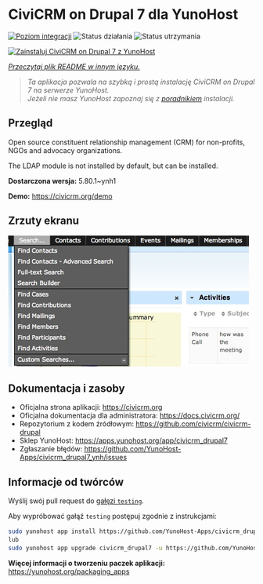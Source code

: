 <!--
To README zostało automatycznie wygenerowane przez <https://github.com/YunoHost/apps/tree/master/tools/readme_generator>
Nie powinno być ono edytowane ręcznie.
-->

# CiviCRM on Drupal 7 dla YunoHost

[![Poziom integracji](https://apps.yunohost.org/badge/integration/civicrm_drupal7)](https://ci-apps.yunohost.org/ci/apps/civicrm_drupal7/)
![Status działania](https://apps.yunohost.org/badge/state/civicrm_drupal7)
![Status utrzymania](https://apps.yunohost.org/badge/maintained/civicrm_drupal7)

[![Zainstaluj CiviCRM on Drupal 7 z YunoHost](https://install-app.yunohost.org/install-with-yunohost.svg)](https://install-app.yunohost.org/?app=civicrm_drupal7)

*[Przeczytaj plik README w innym języku.](./ALL_README.md)*

> *Ta aplikacja pozwala na szybką i prostą instalację CiviCRM on Drupal 7 na serwerze YunoHost.*  
> *Jeżeli nie masz YunoHost zapoznaj się z [poradnikiem](https://yunohost.org/install) instalacji.*

## Przegląd

Open source constituent relationship management (CRM) for non-profits, NGOs and advocacy organizations.

The LDAP module is not installed by default, but can be installed.


**Dostarczona wersja:** 5.80.1~ynh1

**Demo:** <https://civicrm.org/demo>

## Zrzuty ekranu

![Zrzut ekranu z CiviCRM on Drupal 7](./doc/screenshots/screenshot.png)

## Dokumentacja i zasoby

- Oficjalna strona aplikacji: <https://civicrm.org>
- Oficjalna dokumentacja dla administratora: <https://docs.civicrm.org/>
- Repozytorium z kodem źródłowym: <https://github.com/civicrm/civicrm-drupal>
- Sklep YunoHost: <https://apps.yunohost.org/app/civicrm_drupal7>
- Zgłaszanie błędów: <https://github.com/YunoHost-Apps/civicrm_drupal7_ynh/issues>

## Informacje od twórców

Wyślij swój pull request do [gałęzi `testing`](https://github.com/YunoHost-Apps/civicrm_drupal7_ynh/tree/testing).

Aby wypróbować gałąź `testing` postępuj zgodnie z instrukcjami:

```bash
sudo yunohost app install https://github.com/YunoHost-Apps/civicrm_drupal7_ynh/tree/testing --debug
lub
sudo yunohost app upgrade civicrm_drupal7 -u https://github.com/YunoHost-Apps/civicrm_drupal7_ynh/tree/testing --debug
```

**Więcej informacji o tworzeniu paczek aplikacji:** <https://yunohost.org/packaging_apps>
